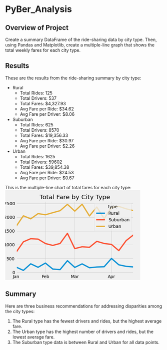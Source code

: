 # PyBer_Analysis

## Overview of Project
Create a summary DataFrame of the ride-sharing data by city type. Then, using Pandas and Matplotlib, create a multiple-line graph that shows the total weekly fares for each city type.

## Results
These are the results from the ride-sharing summary by city type:

* Rural
    * Total Rides: 125
    * Total Drivers: 537
    * Total Fares: $4,327.93
    * Avg Fare per Ride: $34.62
    * Avg Fare per Driver: $8.06
* Suburban
    * Total Rides: 625
    * Total Drivers: 8570
    * Total Fares: $19,356.33
    * Avg Fare per Ride: $30.97
    * Avg Fare per Driver: $2.26
* Urban
    * Total Rides: 1625
    * Total Drivers: 59602
    * Total Fares: $39,854.38
    * Avg Fare per Ride: $24.53
    * Avg Fare per Driver: $0.67

This is the multiple-line chart of total fares for each city type:
![PyBer_Fare_Summary](Analysis/PyBer_fare_summary.png)

## Summary
Here are three business recommendations for addressing disparities among the city types:

1. The Rural type has the fewest drivers and rides, but the highest average fare.
2. The Urban type has the highest number of drivers and rides, but the lowest average fare.
2. The Suburban type data is between Rural and Urban for all data points. 